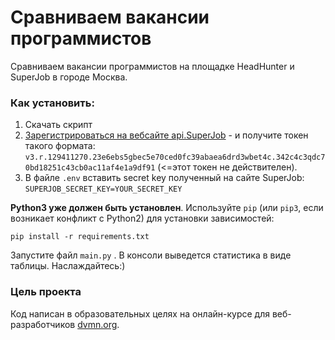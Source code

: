 # Сравниваем вакансии программистов

Сравниваем вакансии программистов на площадке HeadHunter и SuperJob в городе Москва.

### Как установить:

1. Скачать скрипт
2. [Зарегистрироваться на вебсайте api.SuperJob](https://api.superjob.ru) - и получите токен такого формата: ```v3.r.129411270.23e6ebs5gbec5e70ced0fc39abaea6drd3wbet4c.342c4c3qdc70bd18251c43cb0ac11af4e1a9df91``` (<=этот токен не действителен).
3. В файле ```.env``` вставить  secret key полученный на сайте SuperJob: ```SUPERJOB_SECRET_KEY=YOUR_SECRET_KEY```

**Python3 уже должен быть установлен**. 
Используйте `pip` (или `pip3`, если возникает конфликт с Python2) для установки зависимостей:
```
pip install -r requirements.txt
```
Запустите файл `main.py` . В консоли выведется статистика в виде таблицы.
Наслаждайтесь:)

### Цель проекта

Код написан в образовательных целях на онлайн-курсе для веб-разработчиков [dvmn.org](https://dvmn.org/).